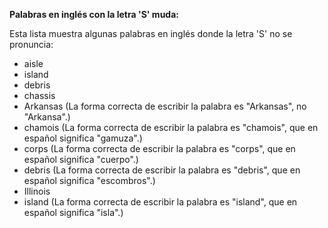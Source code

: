 
**Palabras en inglés con la letra 'S' muda:**

Esta lista muestra algunas palabras en inglés donde la letra 'S' no se pronuncia:

*   aisle
*   island
*   debris
*   chassis
*   Arkansas (La forma correcta de escribir la palabra es "Arkansas", no "Arkansa".)
*   chamois (La forma correcta de escribir la palabra es "chamois", que en español significa "gamuza".)
*   corps (La forma correcta de escribir la palabra es "corps", que en español significa "cuerpo".)
*   debris (La forma correcta de escribir la palabra es "debris", que en español significa "escombros".)
*   Illinois
*   island (La forma correcta de escribir la palabra es "island", que en español significa "isla".)

